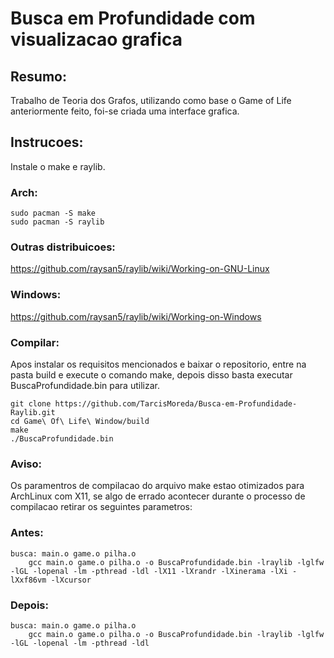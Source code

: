 # Busca em Profundidade com visualizacao grafica

## Resumo:
Trabalho de Teoria dos Grafos, utilizando como base o Game of Life anteriormente feito, foi-se criada uma interface grafica.

## Instrucoes:
Instale o make e raylib.

### Arch:
```
sudo pacman -S make
sudo pacman -S raylib
``` 

### Outras distribuicoes:
https://github.com/raysan5/raylib/wiki/Working-on-GNU-Linux

### Windows:
https://github.com/raysan5/raylib/wiki/Working-on-Windows

### Compilar:
Apos instalar os requisitos mencionados e baixar o repositorio, entre na pasta build e execute o comando make, depois disso basta executar BuscaProfundidade.bin para utilizar.
```
git clone https://github.com/TarcisMoreda/Busca-em-Profundidade-Raylib.git
cd Game\ Of\ Life\ Window/build
make
./BuscaProfundidade.bin
```

### Aviso:
Os paramentros de compilacao do arquivo make estao otimizados para ArchLinux com X11, se algo de errado acontecer durante o processo de compilacao retirar os seguintes parametros:

### Antes:
```
busca: main.o game.o pilha.o
	gcc main.o game.o pilha.o -o BuscaProfundidade.bin -lraylib -lglfw -lGL -lopenal -lm -pthread -ldl -lX11 -lXrandr -lXinerama -lXi -lXxf86vm -lXcursor
```

### Depois:
```
busca: main.o game.o pilha.o
	gcc main.o game.o pilha.o -o BuscaProfundidade.bin -lraylib -lglfw -lGL -lopenal -lm -pthread -ldl
```
